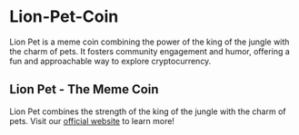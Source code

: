 # Lion-Pet-Coin
Lion Pet is a meme coin combining the power of the king of the jungle with the charm of pets. It fosters community engagement and humor, offering a fun and approachable way to explore cryptocurrency.
## Lion Pet - The Meme Coin
Lion Pet combines the strength of the king of the jungle with the charm of pets. Visit our [official website](https://julianojeffsb.github.io/Lion-Pet-Coin) to learn more!
